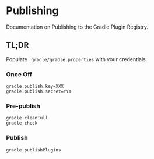 # Publishing

Documentation on Publishing to the Gradle Plugin Registry.

## TL;DR

Populate `.gradle/gradle.properties` with your credentials.

### Once Off
```
gradle.publish.key=XXX
gradle.publish.secret=YYY
```

### Pre-publish

```
gradle cleanFull
gradle check
```

### Publish

```
gradle publishPlugins
```
